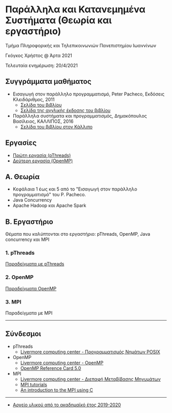 # Παράλληλα και Κατανεμημένα Συστήματα (Θεωρία και εργαστήριο)

Τμήμα Πληροφορικής και Τηλεπικοινωνιών Πανεπιστημίου Ιωαννίνων

Γκόγκος Χρήστος @ Άρτα 2021

Τελευταία ενημέρωση: 20/4/2021

## Συγγράμματα μαθήματος

* Εισαγωγή στον παράλληλο προγραμματισμό, Peter Pacheco, Εκδόσεις Κλειδάριθμος, 2011 
  * [Σελίδα του βιβλίου](http://www.klidarithmos.gr/eisagwgh-ston-parallhlo-programmatismo)
  * [Σελίδα της αγγλικής έκδοσης του βιβλίου](https://www.cs.usfca.edu/~peter/ipp/)
* Παράλληλα συστήματα και προγραμματισμός, Δημακόπουλος Βασίλειος, ΚΑΛΛΙΠΟΣ, 2016
  * [Σελίδα του βιβλίου στον Κάλλιπο](https://repository.kallipos.gr/handle/11419/3209)

## Εργασίες

* [Πρώτη εργασία (pThreads)](./assignment2021_1/index.md)
* [Δεύτερη εργασία (OpenMP)](./assignment2021_2/index.md)

## Α. Θεωρία

* Κεφάλαια 1 έως και 5 από το "Εισαγωγή στον παράλληλο προγραμματισμό" του P. Pacheco.
* Java Concurrency
* Apache Hadoop και Apache Spark

## Β. Εργαστήριο

Θέματα που καλύπτονται στο εργαστήριο: pThreads, OpenMP, Java concurrency και MPI

### 1. pThreads

[Παραδείγματα με pThreads](./lab_pthreads/README.md)

### 2. OpenMP

[Παραδείγματα OpenMP](./lab_omp/README.md)


### 3. MPI

Παραδείγματα με MPI

---

## Σύνδεσμοι

* pThreads
  * [Livermore computing center - Προγραμματισμός Νημάτων POSIX](http://pdplab.it.uom.gr/teaching/llnl-gr/POSIX%20Threads%20Programming.htm)
* OpenMP
  * [Livermore computing center - OpenMP](http://pdplab.it.uom.gr/teaching/llnl-gr/OpenMP.html)
  * [OpenMP Reference Card 5.0](./resources/OpenMPRef-5.0-111802.pdf)
* MPI 
  * [Livermore computing center - Διεπαφή Μεταβίβασης Μηνυμάτων](http://pdplab.it.uom.gr/teaching/llnl-gr/Message%20Passing%20Interface%20%28MPI%29.htm)
  * [MPI tutorials](http://mpitutorial.com/tutorials/)
  * [An introduction to the MPI using C](http://condor.cc.ku.edu/~grobe/docs/intro-MPI-C.shtml)
<!-- * Java concurrency
  * [Introduction to Java Programming using java - Chapter 12 Threads and Multiprocessing](http://math.hws.edu/javanotes/c12/index.html)
  * [DZone Java concurrency - reference card](https://dzone.com/refcardz/core-java-concurrency) -->

---

* [Αρχείο υλικού από το ακαδημαϊκό έτος 2019-2020](./archive/README.md)


<!-- ## Εργαστήριο (υλικό εαρινού εξαμήνου 2019-2020)

* [Κώδικας εργαστηρίου](./lab2020/)
* [Εκφωνήσεις ασκήσεων](./lab2020/lab_exercises.md)
* [Λυμένα θέματα προετοιμασίας για την εξέταση του εργαστηρίου (pdf)](./exams_preparation/lab_exams_prep.pdf)


### Εργαστήριο (POSIX threads)

* [Παραδείγματα με POSIX threads (pdf)](./docs/03.POSIX%20threads.pdf)
  * [Κώδικας παραδειγμάτων](./lab02/README.md)
* [Ασκήσεις εργαστηρίου 2 (pdf)](./docs/04.ΑΣΚΗΣΕΙΣ%20ΕΡΓΑΣΤΗΡΙΟΥ%202%20(POSIX%20THREADS).pdf)
  * [Λύσεις ασκήσεων εργαστηρίου 2](./lab02x/README.md)

### Εργαστήριο (java concurrency)

* [Παραδείγματα java concurrency (pdf)](./docs/05.JAVA%20CONCURRENCY.pdf)
  * [Κώδικας παραδειγμάτων](./lab03/README.md)
* [Ασκήσεις εργαστηρίου 3 (pdf)](./docs/06.ΑΣΚΗΣΕΙΣ%20ΕΡΓΑΣΤΗΡΙΟΥ%203%20(JAVA%20CONCURRENCY).pdf)
  * [Λύσεις ασκήσεων εργαστηρίου 3](./lab03x/README.md)

### Εργαστήριο (OpenMP)

* [Παραδείγματα με OpenMP (pdf)](./docs/07.OPENMP.pdf)
  * [Κώδικας παραδειγμάτων](./lab04/README.md)
* [Ασκήσεις εργαστηρίου 4 (pdf)](./docs/09.ΑΣΚΗΣΕΙΣ%20ΕΡΓΑΣΤΗΡΙΟΥ%204%20(OPENMP).pdf)
  * [Λύσεις ασκήσεων εργαστηρίου 4](./lab04x/README.md)
* [Παραδείγματα OpenMP(Tim Mattson) (pdf)](./docs/08.OPENMP(Tim%20Mattson).pdf)
  * [Κώδικας για τα επιπλέον παραδείγματα](./lab04ma/README.md)

### Εργαστήριο (MPI)

* Εγκατάσταση MPICH2
  * [Εγκατάσταση MPICH2 σε UBUNTU 18.04](https://www.howtoinstall.me/ubuntu/18-04/mpich/)
  * [Εγκατάσταση MPICH2 σε UBUNTU](https://mpitutorial.com/tutorials/installing-mpich2/)  
  * [Οδηγίες εγκατάστασης WSL (Windows Subsystem for Linux) for Windows και MPICH2 στο WSL](https://spyros3000.gitlab.io/uoi-pdc/WSL-MPICH-Instructions.html)  
* [Παραδείγματα με MPI (pdf)](./docs/10.MPI.pdf)
  * [Κώδικας παραδειγμάτων](./lab05/README.md)
* [Ασκήσεις εργαστηρίου 5 (pdf)](./docs/11.ΑΣΚΗΣΕΙΣ%20ΕΡΓΑΣΤΗΡΙΟΥ%205%20(MPI).pdf)
  * [Λύσεις ασκήσεων εργαστηρίου 5](./lab05x/README.md) -->

